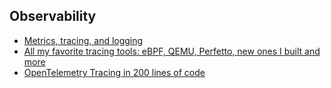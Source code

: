 ## Observability

- [Metrics, tracing, and logging](https://peter.bourgon.org/blog/2017/02/21/metrics-tracing-and-logging.html)
- [All my favorite tracing tools: eBPF, QEMU, Perfetto, new ones I built and more](https://thume.ca/2023/12/02/tracing-methods/)
- [OpenTelemetry Tracing in 200 lines of code](https://jeremymorrell.dev/blog/minimal-js-tracing/)
